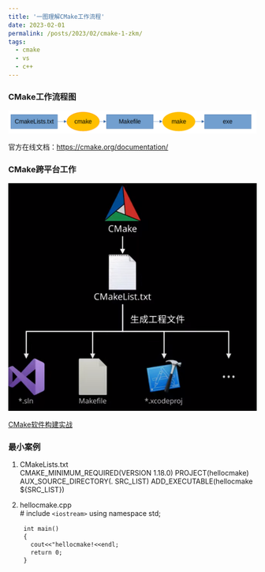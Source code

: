 ```yaml
---
title: '一图理解CMake工作流程'
date: 2023-02-01
permalink: /posts/2023/02/cmake-1-zkm/
tags:
  - cmake
  - vs
  - c++
---
```


### CMake工作流程图  

![png](/images/posts/map-cmake.png)

官方在线文档：<https://cmake.org/documentation/>


### CMake跨平台工作
![png](/images/posts/map-cmake2.png)

[CMake软件构建实战](https://youtu.be/dIs7TFBDbIw?list=PLyzWS70eCgMGAqbbeSAu4UfXZFJ532QHa)


### 最小案例

1. CMakeLists.txt  
        CMAKE_MINIMUM_REQUIRED(VERSION 1.18.0)
        PROJECT(hellocmake)
        AUX_SOURCE_DIRECTORY(. SRC_LIST)
        ADD_EXECUTABLE(hellocmake ${SRC_LIST})


2. hellocmake.cpp  
        # include `<iostream>`
        using namespace std;

        int main()
        {
          cout<<"hellocmake!<<endl;
          return 0;
        }